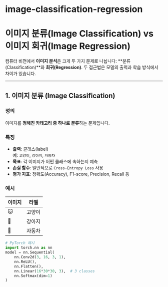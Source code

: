 # image-classification-regression
# 이미지 분류(Image Classification) vs 이미지 회귀(Image Regression)

컴퓨터 비전에서 **이미지 분석**은 크게 두 가지 문제로 나뉩니다: **분류(Classification)**와 **회귀(Regression)**. 두 접근법은 모델의 출력과 학습 방식에서 차이가 있습니다.

---

## 1. 이미지 분류 (Image Classification)

### 정의
이미지를 **정해진 카테고리 중 하나로 분류**하는 문제입니다.

### 특징
- **출력**: 클래스(label)  
  예: `고양이`, `강아지`, `자동차`
- **목표**: 각 이미지가 어떤 클래스에 속하는지 예측
- **손실 함수**: 일반적으로 `Cross-Entropy Loss` 사용
- **평가 지표**: 정확도(Accuracy), F1-score, Precision, Recall 등

### 예시
| 이미지 | 라벨 |
|--------|------|
| 🐱     | 고양이 |
| 🐶     | 강아지 |
| 🚗     | 자동차 |

```python
# PyTorch 예시
import torch.nn as nn
model = nn.Sequential(
    nn.Conv2d(3, 16, 3, 1),
    nn.ReLU(),
    nn.Flatten(),
    nn.Linear(16*30*30, 3),  # 3 classes
    nn.Softmax(dim=1)
)
